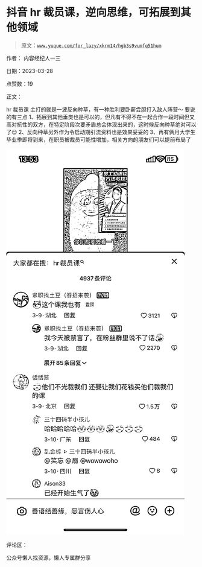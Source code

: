 # 抖音 hr 裁员课，逆向思维，可拓展到其他领域

> 原文：[`www.yuque.com/for_lazy/xkrm14/hgb3s9vumfq51hum`](https://www.yuque.com/for_lazy/xkrm14/hgb3s9vumfq51hum)



作者： 内容经纪人一三



日期：2023-03-28



点赞数：19



正文：



hr 裁员课 主打的就是一波反向种草，有一种胜利要卧薪尝胆打入敌人阵营～ 要说的有三点 1、拓展到其他垂类也是可以的，但凡有不得不在一起合作一段时间但又高对抗性的双方，在特定阶段次要矛盾总会体现出来的，这时候反向种草绝对可以了😌 2、反向种草另外作为令启动期引流资料也是效果妥妥的 3、再有俩月大学生毕业季即将到来，在职员被裁员可能性增加，相关方向的朋友们可以提前布局了



![](img/bbdd6f4e63c18714dda62806ef1a217f.png)  

评论区：



公众号懒人找资源，懒人专属群分享

